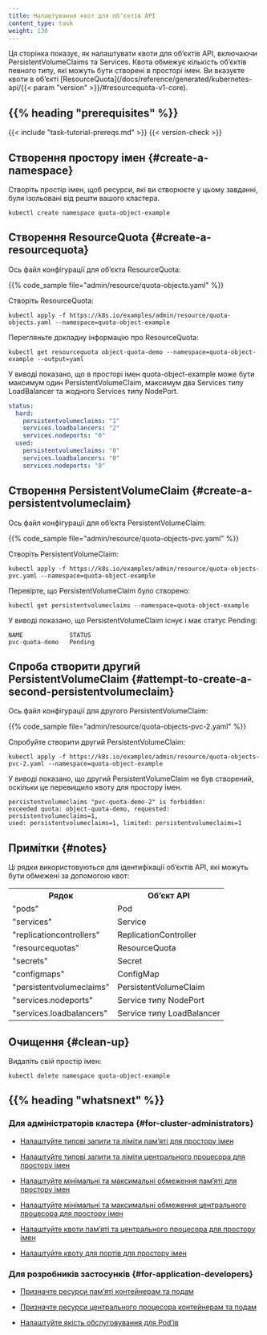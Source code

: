 ```yaml
---
title: Налаштування квот для обʼєктів API
content_type: task
weight: 130
---
```


<!-- overview -->

Ця сторінка показує, як налаштувати квоти для обʼєктів API, включаючи PersistentVolumeClaims та Services. Квота обмежує кількість обʼєктів певного типу, які можуть бути створені в просторі імен. Ви вказуєте квоти в обʼєкті [ResourceQuota](/docs/reference/generated/kubernetes-api/{{< param "version" >}}/#resourcequota-v1-core).

## {{% heading "prerequisites" %}}

{{< include "task-tutorial-prereqs.md" >}} {{< version-check >}}

<!-- steps -->

## Створення простору імен {#create-a-namespace}

Створіть простір імен, щоб ресурси, які ви створюєте у цьому завданні, були ізольовані від решти вашого кластера.

```shell
kubectl create namespace quota-object-example
```

## Створення ResourceQuota {#create-a-resourcequota}

Ось файл конфігурації для обʼєкта ResourceQuota:

{{% code_sample file="admin/resource/quota-objects.yaml" %}}

Створіть ResourceQuota:

```shell
kubectl apply -f https://k8s.io/examples/admin/resource/quota-objects.yaml --namespace=quota-object-example
```

Перегляньте докладну інформацію про ResourceQuota:

```shell
kubectl get resourcequota object-quota-demo --namespace=quota-object-example --output=yaml
```

У виводі показано, що в просторі імен quota-object-example може бути максимум один PersistentVolumeClaim, максимум два Services типу LoadBalancer та жодного Services типу NodePort.

```yaml
status:
  hard:
    persistentvolumeclaims: "1"
    services.loadbalancers: "2"
    services.nodeports: "0"
  used:
    persistentvolumeclaims: "0"
    services.loadbalancers: "0"
    services.nodeports: "0"
```

## Створення PersistentVolumeClaim {#create-a-persistentvolumeclaim}

Ось файл конфігурації для обʼєкта PersistentVolumeClaim:

{{% code_sample file="admin/resource/quota-objects-pvc.yaml" %}}

Створіть PersistentVolumeClaim:

```shell
kubectl apply -f https://k8s.io/examples/admin/resource/quota-objects-pvc.yaml --namespace=quota-object-example
```

Перевірте, що PersistentVolumeClaim було створено:

```shell
kubectl get persistentvolumeclaims --namespace=quota-object-example
```

У виводі показано, що PersistentVolumeClaim існує і має статус Pending:

```none
NAME             STATUS
pvc-quota-demo   Pending
```

## Спроба створити другий PersistentVolumeClaim {#attempt-to-create-a-second-persistentvolumeclaim}

Ось файл конфігурації для другого PersistentVolumeClaim:

{{% code_sample file="admin/resource/quota-objects-pvc-2.yaml" %}}

Спробуйте створити другий PersistentVolumeClaim:

```shell
kubectl apply -f https://k8s.io/examples/admin/resource/quota-objects-pvc-2.yaml --namespace=quota-object-example
```

У виводі показано, що другий PersistentVolumeClaim не був створений,
оскільки це перевищило квоту для простору імен.

```none
persistentvolumeclaims "pvc-quota-demo-2" is forbidden:
exceeded quota: object-quota-demo, requested: persistentvolumeclaims=1,
used: persistentvolumeclaims=1, limited: persistentvolumeclaims=1
```

## Примітки {#notes}

Ці рядки використовуються для ідентифікації обʼєктів API, які можуть бути обмежені за допомогою квот:

<table>
<tr><th>Рядок</th><th>Обʼєкт API</th></tr>
<tr><td>"pods"</td><td>Pod</td></tr>
<tr><td>"services"</td><td>Service</td></tr>
<tr><td>"replicationcontrollers"</td><td>ReplicationController</td></tr>
<tr><td>"resourcequotas"</td><td>ResourceQuota</td></tr>
<tr><td>"secrets"</td><td>Secret</td></tr>
<tr><td>"configmaps"</td><td>ConfigMap</td></tr>
<tr><td>"persistentvolumeclaims"</td><td>PersistentVolumeClaim</td></tr>
<tr><td>"services.nodeports"</td><td>Service типу NodePort</td></tr>
<tr><td>"services.loadbalancers"</td><td>Service типу LoadBalancer</td></tr>
</table>

## Очищення {#clean-up}

Видаліть свій простір імен:

```shell
kubectl delete namespace quota-object-example
```

## {{% heading "whatsnext" %}}

### Для адміністраторів кластера {#for-cluster-administrators}

* [Налаштуйте типові запити та ліміти памʼяті для простору імен](/uk/docs/tasks/administer-cluster/manage-resources/memory-default-namespace/)

* [Налаштуйте типові запити та ліміти центрального процесора для простору імен](/uk/docs/tasks/administer-cluster/manage-resources/cpu-default-namespace/)

* [Налаштуйте мінімальні та максимальні обмеження памʼяті для простору імен](/uk/docs/tasks/administer-cluster/manage-resources/memory-constraint-namespace/)

* [Налаштуйте мінімальні та максимальні обмеження центрального процесора для простору імен](/uk/docs/tasks/administer-cluster/manage-resources/cpu-constraint-namespace/)

* [Налаштуйте квоти памʼяті та центрального процесора для простору імен](/uk/docs/tasks/administer-cluster/manage-resources/quota-memory-cpu-namespace/)

* [Налаштуйте квоту для портів для простору імен](/uk/docs/tasks/administer-cluster/manage-resources/quota-pod-namespace/)

### Для розробників застосунків {#for-application-developers}

* [Призначте ресурси памʼяті контейнерам та подам](/uk/docs/tasks/configure-pod-container/assign-memory-resource/)

* [Призначте ресурси центрального процесора контейнерам та подам](/uk/docs/tasks/configure-pod-container/assign-cpu-resource/)

* [Налаштуйте якість обслуговування для Podʼів](/uk/docs/tasks/configure-pod-container/quality-service-pod/)
